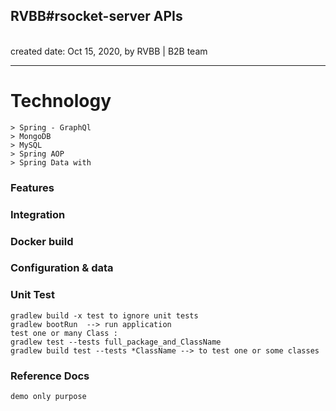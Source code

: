 <h2>RVBB#rsocket-server APIs</h2>
<br>created date: Oct 15, 2020, by RVBB | B2B team

********************************************************************************************************* 
# Technology
	> Spring - GraphQl
	> MongoDB
	> MySQL
	> Spring AOP
	> Spring Data with 

### Features


### Integration

### Docker build

### Configuration & data

### Unit Test
	gradlew build -x test to ignore unit tests
	gradlew bootRun  --> run application
	test one or many Class :   
	gradlew test --tests full_package_and_ClassName
	gradlew build test --tests *ClassName --> to test one or some classes  

### Reference Docs
    demo only purpose